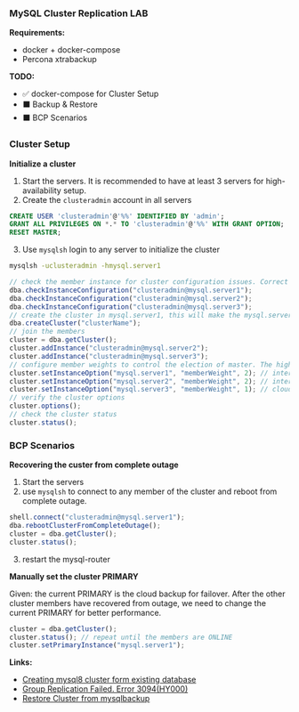 ### MySQL Cluster Replication LAB

**Requirements:**
- docker + docker-compose
- Percona xtrabackup

**TODO:**

- ✅ docker-compose for Cluster Setup
- ⬛ Backup & Restore
- ⬛ BCP Scenarios

### Cluster Setup

**Initialize a cluster**

1. Start the servers. It is recommended to have at least 3 servers for high-availability setup.
2. Create the `clusteradmin` account in all servers

```sql
CREATE USER 'clusteradmin'@'%%' IDENTIFIED BY 'admin';
GRANT ALL PRIVILEGES ON *.* TO 'clusteradmin'@'%%' WITH GRANT OPTION;
RESET MASTER;
```

3. Use `mysqlsh` login to any server to initialize the cluster

```sh
mysqlsh -uclusteradmin -hmysql.server1
```

```js
// check the member instance for cluster configuration issues. Correct them in my.ini
dba.checkInstanceConfiguration("clusteradmin@mysql.server1");
dba.checkInstanceConfiguration("clusteradmin@mysql.server2");
dba.checkInstanceConfiguration("clusteradmin@mysql.server3");
// create the cluster in mysql.server1, this will make the mysql.server1 the PRIMARY
dba.createCluster("clusterName");
// join the members
cluster = dba.getCluster();
cluster.addInstance("clusteradmin@mysql.server2");
cluster.addInstance("clusteradmin@mysql.server3");
// configure member weights to control the election of master. The higher the value, the more likely the member will be elected as PRIMARY.
cluster.setInstanceOption("mysql.server1", "memberWeight", 2); // internal network
cluster.setInstanceOption("mysql.server2", "memberWeight", 2); // internal network failover
cluster.setInstanceOption("mysql.server3", "memberWeight", 1); // cloud backup failover
// verify the cluster options
cluster.options();
// check the cluster status
cluster.status();
```

### BCP Scenarios

**Recovering the custer from complete outage**

1. Start the servers
2. use `mysqlsh` to connect to any member of the cluster and reboot from complete outage.

```js
shell.connect("clusteradmin@mysql.server1");
dba.rebootClusterFromCompleteOutage();
cluster = dba.getCluster();
cluster.status();
```

3. restart the mysql-router

**Manually set the cluster PRIMARY**

Given: the current PRIMARY is the cloud backup for failover. After the other cluster members have recovered from outage, we need to change the current PRIMARY for better performance.

```js
cluster = dba.getCluster();
cluster.status(); // repeat until the members are ONLINE
cluster.setPrimaryInstance("mysql.server1");
```

**Links:**

- [Creating mysql8 cluster form existing database](https://medium.com/enigma-shards/creating-mysql8-cluster-from-existing-database-3639bac921b1)
- [Group Replication Failed. Error 3094(HY000)](https://all-database-soultions.blogspot.com/2021/11/mysql-innodb-cluster-restorecreate.html)
- [Restore Cluster from mysqlbackup](https://all-database-soultions.blogspot.com/2021/11/Restore-Mysql-InnoDB-Cluster-using-mysqlbackup.html)
